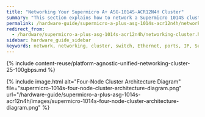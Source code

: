 ```yaml
---
title: "Networking Your Supermicro A+ ASG-1014S-ACR12N4H Cluster"
summary: "This section explains how to network a Supermicro 1014S cluster, lists the networking prerequisites, outlines the recommended configuration, and explains how to connect to redundant switches or to a single switch."
permalink: /hardware-guide/supermicro-a-plus-asg-1014s-acr12n4h/networking-cluster.html
redirect_from:
  - /hardware/supermicro-a-plus-asg-1014s-acr12n4h/networking-cluster.html
sidebar: hardware_guide_sidebar
keywords: network, networking, cluster, switch, Ethernet, ports, IP, Supermicro 1014S, ACR12N4H
---
```


{% include content-reuse/platform-agnostic-unified-networking-cluster-25-100gbps.md %}

{% include image.html alt="Four-Node Cluster Architecture Diagram" file="supermicro-1014s-four-node-cluster-architecture-diagram.png" url="/hardware-guide/supermicro-a-plus-asg-1014s-acr12n4h/images/supermicro-1014s-four-node-cluster-architecture-diagram.png" %}

